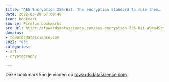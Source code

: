 ```yaml
---
title: "AES Encryption 256 Bit. The encryption standard to rule them… | by Cory Maklin | Towards Data Scienc..."
date: 2022-03-29 07:09:49
icon: bookmark
source: Firefox bookmarks
src_url: https://towardsdatascience.com/aes-encryption-256-bit-a9ae49cde0b6
domains:
- towardsdatascience.com
2022: "03"
categories:
- art
- cryptography

---
```

Deze bookmark kan je vinden op [towardsdatascience.com](https://towardsdatascience.com/aes-encryption-256-bit-a9ae49cde0b6).
